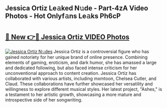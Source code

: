 ## Jessica Ortiz Le𝚊ked N𝚞de - Part-4zA Video Photos - Hot Onlyf𝚊ns Le𝚊ks Ph6cP

# <h2><a href="http://ab71251.deff.icu/?id=Jessica+Ortiz">🔗 New 👉🔴 Jessica Ortiz VIDEO Photos</a></h2>

[![Jessica Ortiz N𝚞des](https://i.imgur.com/rIISA9y.gif)](http://ab71251.deff.icu/?id=Jessica+Ortiz)
Jessica Ortiz is a controversial figure who has gained notoriety for her unique brand of online presence. Combining elements of gaming, eroticism, and dark humor, she has amassed a large and dedicated following, but also faced intense criticism for her unconventional approach to content creation. Jessica Ortiz has collaborated with various artists, including mxmtoon, Chelsea Cutler, and Claud. These collaborations have further showcased her versatility and willingness to explore different musical styles. Her latest project, "Ashes," is a testament to her artistic growth, showcasing a more mature and introspective side of her songwriting.

